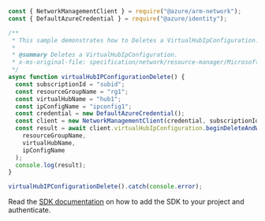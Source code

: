 ```javascript
const { NetworkManagementClient } = require("@azure/arm-network");
const { DefaultAzureCredential } = require("@azure/identity");

/**
 * This sample demonstrates how to Deletes a VirtualHubIpConfiguration.
 *
 * @summary Deletes a VirtualHubIpConfiguration.
 * x-ms-original-file: specification/network/resource-manager/Microsoft.Network/stable/2021-08-01/examples/VirtualHubIpConfigurationDelete.json
 */
async function virtualHubIPConfigurationDelete() {
  const subscriptionId = "subid";
  const resourceGroupName = "rg1";
  const virtualHubName = "hub1";
  const ipConfigName = "ipconfig1";
  const credential = new DefaultAzureCredential();
  const client = new NetworkManagementClient(credential, subscriptionId);
  const result = await client.virtualHubIpConfiguration.beginDeleteAndWait(
    resourceGroupName,
    virtualHubName,
    ipConfigName
  );
  console.log(result);
}

virtualHubIPConfigurationDelete().catch(console.error);
```

Read the [SDK documentation](https://github.com/Azure/azure-sdk-for-js/blob/%40azure%2Farm-network_28.0.0/sdk/network/arm-network/README.md) on how to add the SDK to your project and authenticate.
